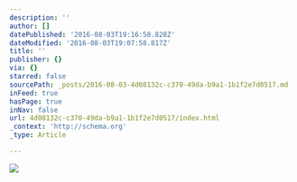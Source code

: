 ```yaml
---
description: ''
author: []
datePublished: '2016-08-03T19:16:50.828Z'
dateModified: '2016-08-03T19:07:58.817Z'
title: ''
publisher: {}
via: {}
starred: false
sourcePath: _posts/2016-08-03-4d08132c-c370-49da-b9a1-1b1f2e7d0517.md
inFeed: true
hasPage: true
inNav: false
url: 4d08132c-c370-49da-b9a1-1b1f2e7d0517/index.html
_context: 'http://schema.org'
_type: Article

---
```

![](https://the-grid-user-content.s3-us-west-2.amazonaws.com/e9d53917-3da4-452a-ab1d-f2a0e0b69f8c.png)